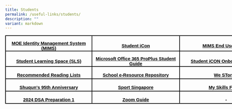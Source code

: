 ```yaml
---
title: Students
permalink: /useful-links/students/
description: ""
variant: markdown
---
```


<table style="width:9.0in;border-collapse:collapse;mso-yfti-tbllook:1184;mso-padding-alt:
 0in 5.4pt 0in 5.4pt" width="864" cellpadding="0" cellspacing="0" border="0" class="MsoNormalTable"><tbody><tr style="mso-yfti-irow:0;mso-yfti-firstrow:yes;height:30.0pt"><td style="width:208.0pt;border:solid windowtext 1.5pt;padding:
  0in 5.4pt 0in 5.4pt;height:30.0pt" width="277"><p style="margin-bottom:0in;text-align:center;
  line-height:normal" align="center" class="MsoNormal"><b><span style="font-size:11.0pt;font-family:&quot;Arial&quot;,sans-serif;
  mso-fareast-font-family:&quot;Times New Roman&quot;;color:black;mso-font-kerning:0pt;
  mso-ligatures:none;mso-bidi-language:TA"><a target="_blank" href="https://idp.mims.moe.gov.sg/nidp/saml2/sso"><span style="color:black;text-decoration:none;text-underline:none">MOE Identity Management System (MIMS)</span></a></span></b></p></td><td style="width:213.0pt;border:solid windowtext 1.5pt;border-left:
  none;padding:0in 5.4pt 0in 5.4pt;height:30.0pt" width="284"><p style="margin-bottom:0in;text-align:center;
  line-height:normal" align="center" class="MsoNormal"><b><span style="font-size:11.0pt;font-family:&quot;Arial&quot;,sans-serif;
  mso-fareast-font-family:&quot;Times New Roman&quot;;color:black;mso-font-kerning:0pt;
  mso-ligatures:none;mso-bidi-language:TA"><a target="_blank" href="https://workspace.google.com/dashboard"><span style="color:black;text-decoration:none;text-underline:none">Student iCon</span></a></span></b></p></td><td style="width:227.0pt;border:solid windowtext 1.5pt;border-left:
  none;padding:0in 5.4pt 0in 5.4pt;height:30.0pt" width="303"><p style="margin-bottom:0in;text-align:center;
  line-height:normal" align="center" class="MsoNormal"><b><span style="font-size:11.0pt;font-family:&quot;Arial&quot;,sans-serif;
  mso-fareast-font-family:&quot;Times New Roman&quot;;color:black;mso-font-kerning:0pt;
  mso-ligatures:none;mso-bidi-language:TA"><a target="_blank" href="https://www.shuqunpri.moe.edu.sg/files/2024_MIMS_Students_EndUser_Guide.pdf"><span style="color:black;text-decoration:none;text-underline:
  none">MIMS End User Guide</span></a></span></b></p></td></tr><tr style="mso-yfti-irow:1;height:30.0pt"><td style="width:208.0pt;border:solid windowtext 1.5pt;border-top:
  none;padding:0in 5.4pt 0in 5.4pt;height:30.0pt" width="277"><p style="margin-bottom:0in;text-align:center;
  line-height:normal" align="center" class="MsoNormal"><b><span style="font-size:11.0pt;font-family:&quot;Arial&quot;,sans-serif;
  mso-fareast-font-family:&quot;Times New Roman&quot;;color:black;mso-font-kerning:0pt;
  mso-ligatures:none;mso-bidi-language:TA"><a target="_blank" href="https://vle.learning.moe.edu.sg/login"><span style="color:black;text-decoration:none;text-underline:none">Student Learning Space (SLS)</span></a></span></b></p></td><td style="width:213.0pt;border-top:none;border-left:none;
  border-bottom:solid windowtext 1.5pt;border-right:solid windowtext 1.5pt;
  padding:0in 5.4pt 0in 5.4pt;height:30.0pt" width="284"><p style="margin-bottom:0in;text-align:center;
  line-height:normal" align="center" class="MsoNormal"><b><span style="font-size:11.0pt;font-family:&quot;Arial&quot;,sans-serif;
  mso-fareast-font-family:&quot;Times New Roman&quot;;color:black;mso-font-kerning:0pt;
  mso-ligatures:none;mso-bidi-language:TA"><a target="_blank" href="https://www.shuqunpri.moe.edu.sg/files/Microsoft-Office-365-ProPlus-Apps-Student-Guide.pdf"><span style="color:black;text-decoration:none;text-underline:
  none">Microsoft Office 365 ProPlus Student Guide</span></a></span></b></p></td><td style="width:227.0pt;border-top:none;border-left:none;
  border-bottom:solid windowtext 1.5pt;border-right:solid windowtext 1.5pt;
  padding:0in 5.4pt 0in 5.4pt;height:30.0pt" width="303"><p style="margin-bottom:0in;text-align:center;
  line-height:normal" align="center" class="MsoNormal"><b><span style="font-size:11.0pt;font-family:&quot;Arial&quot;,sans-serif;
  mso-fareast-font-family:&quot;Times New Roman&quot;;color:black;mso-font-kerning:0pt;
  mso-ligatures:none;mso-bidi-language:TA"><a target="_blank" href="https://www.shuqunpri.moe.edu.sg/files/SQPS-Student-iCON-Onboarding-Guide.pdf"><span style="color:black;text-decoration:none;text-underline:
  none">Student iCON Onboarding Guide</span></a></span></b></p></td></tr><tr style="mso-yfti-irow:2;height:30.0pt"><td style="width:208.0pt;border:solid windowtext 1.5pt;border-top:
  none;padding:0in 5.4pt 0in 5.4pt;height:30.0pt" width="277"><p style="margin-bottom:0in;text-align:center;
  line-height:normal" align="center" class="MsoNormal"><b><span style="font-size:11.0pt;font-family:&quot;Arial&quot;,sans-serif;
  mso-fareast-font-family:&quot;Times New Roman&quot;;color:black;mso-font-kerning:0pt;
  mso-ligatures:none;mso-bidi-language:TA"><a target="_blank" href="https://www.shuqunpri.moe.edu.sg/files/Recommended-Reading-Lists.pdf"><span style="color:black;text-decoration:none;text-underline:
  none">Recommended Reading Lists</span></a></span></b></p></td><td style="width:213.0pt;border-top:none;border-left:none;
  border-bottom:solid windowtext 1.5pt;border-right:solid windowtext 1.5pt;
  padding:0in 5.4pt 0in 5.4pt;height:30.0pt" width="284"><p style="margin-bottom:0in;text-align:center;
  line-height:normal" align="center" class="MsoNormal"><b><span style="font-size:11.0pt;font-family:&quot;Arial&quot;,sans-serif;
  mso-fareast-font-family:&quot;Times New Roman&quot;;color:black;mso-font-kerning:0pt;
  mso-ligatures:none;mso-bidi-language:TA"><a target="_blank" href="https://schoolibrary.moe.edu.sg/eresourcespri/cgi-bin/spydus.exe/MSGTRN/WPAC/HOME"><span style="color:black;text-decoration:none;text-underline:
  none">School e-Resource Repository</span></a></span></b></p></td><td style="width:227.0pt;border-top:none;border-left:none;
  border-bottom:solid windowtext 1.5pt;border-right:solid windowtext 1.5pt;
  padding:0in 5.4pt 0in 5.4pt;height:30.0pt" width="303"><p style="margin-bottom:0in;text-align:center;
  line-height:normal" align="center" class="MsoNormal"><b><span style="font-size:11.0pt;font-family:&quot;Arial&quot;,sans-serif;
  mso-fareast-font-family:&quot;Times New Roman&quot;;color:black;mso-font-kerning:0pt;
  mso-ligatures:none;mso-bidi-language:TA"><a target="_blank" href="https://online.fliphtml5.com/obrr/qkde/#p=1"><span style="color:black;text-decoration:none;text-underline:none">We STories</span></a></span></b></p></td></tr><tr style="mso-yfti-irow:3;height:30.0pt"><td style="width:208.0pt;border:solid windowtext 1.5pt;border-top:
  none;padding:0in 5.4pt 0in 5.4pt;height:30.0pt" width="277"><p style="margin-bottom:0in;text-align:center;
  line-height:normal" align="center" class="MsoNormal"><b><span style="font-size:11.0pt;font-family:&quot;Arial&quot;,sans-serif;
  mso-fareast-font-family:&quot;Times New Roman&quot;;color:black;mso-font-kerning:0pt;
  mso-ligatures:none;mso-bidi-language:TA"><a target="_blank" href="https://sites.google.com/moe.edu.sg/the-shuqun-story/home"><span style="color:black;text-decoration:none;text-underline:
  none">Shuqun's 95th Anniversary</span></a></span></b></p></td><td style="width:213.0pt;border-top:none;border-left:none;
  border-bottom:solid windowtext 1.5pt;border-right:solid windowtext 1.5pt;
  padding:0in 5.4pt 0in 5.4pt;height:30.0pt" width="284"><p style="margin-bottom:0in;text-align:center;
  line-height:normal" align="center" class="MsoNormal"><b><span style="font-size:11.0pt;font-family:&quot;Arial&quot;,sans-serif;
  mso-fareast-font-family:&quot;Times New Roman&quot;;color:black;mso-font-kerning:0pt;
  mso-ligatures:none;mso-bidi-language:TA"><a target="_blank" href="https://www.sportsingapore.gov.sg/"><span style="color:black;text-decoration:none;text-underline:none">Sport Singapore</span></a></span></b></p></td><td style="width:227.0pt;border-top:none;border-left:none;
  border-bottom:solid windowtext 1.5pt;border-right:solid windowtext 1.5pt;
  padding:0in 5.4pt 0in 5.4pt;height:30.0pt" width="303"><p style="margin-bottom:0in;text-align:center;
  line-height:normal" align="center" class="MsoNormal"><b><span style="font-size:11.0pt;font-family:&quot;Arial&quot;,sans-serif;
  mso-fareast-font-family:&quot;Times New Roman&quot;;color:black;mso-font-kerning:0pt;
  mso-ligatures:none;mso-bidi-language:TA"><a target="_blank" href="https://www.myskillsfuture.gov.sg/content/student/en/primary.html"><span style="color:black;text-decoration:none;text-underline:
  none">My Skills Future</span></a></span></b></p></td></tr><tr style="mso-yfti-irow:4;mso-yfti-lastrow:yes;height:30.0pt"><td style="width:208.0pt;border:solid windowtext 1.5pt;border-top:
  none;padding:0in 5.4pt 0in 5.4pt;height:30.0pt" width="277"><p style="margin-bottom:0in;text-align:center;
  line-height:normal" align="center" class="MsoNormal"><b><span style="font-size:11.0pt;font-family:&quot;Arial&quot;,sans-serif;
  mso-fareast-font-family:&quot;Times New Roman&quot;;color:black;mso-font-kerning:0pt;
  mso-ligatures:none;mso-bidi-language:TA"><a target="_blank" href="https://www.shuqunpri.moe.edu.sg/files/dsa-general-training-for-students.pdf"><span style="color:black;text-decoration:none;text-underline:
  none">2024 DSA Preparation 1</span></a></span></b></p></td><td style="width:213.0pt;border-top:none;border-left:none;
  border-bottom:solid windowtext 1.5pt;border-right:solid windowtext 1.5pt;
  padding:0in 5.4pt 0in 5.4pt;height:30.0pt" width="284"><p style="margin-bottom:0in;text-align:center;
  line-height:normal" align="center" class="MsoNormal"><b><span style="font-size:11.0pt;font-family:&quot;Arial&quot;,sans-serif;
  mso-fareast-font-family:&quot;Times New Roman&quot;;color:black;mso-font-kerning:0pt;
  mso-ligatures:none;mso-bidi-language:TA"><a target="_blank" href="https://www.shuqunpri.moe.edu.sg/files/guide_to_video_conferencing_zoom.pdf"><span style="color:black;text-decoration:none;text-underline:
  none">Zoom Guide</span></a></span></b></p></td><td style="width:227.0pt;border-top:none;border-left:none;
  border-bottom:solid windowtext 1.5pt;border-right:solid windowtext 1.5pt;
  padding:0in 5.4pt 0in 5.4pt;height:30.0pt" width="303"><p style="margin-bottom:0in;text-align:center;
  line-height:normal" align="center" class="MsoNormal"><b><span style="font-size:11.0pt;font-family:&quot;Arial&quot;,sans-serif;
  mso-fareast-font-family:&quot;Times New Roman&quot;;color:black;mso-font-kerning:0pt;
  mso-ligatures:none;mso-bidi-language:TA">-</span></b></p></td></tr></tbody></table>